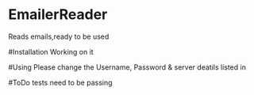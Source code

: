 # EmailerReader
Reads emails,ready to be used


#Installation
Working on it

#Using
Please change the Username, Password & server deatils listed in 

#ToDo
tests need to be passing
